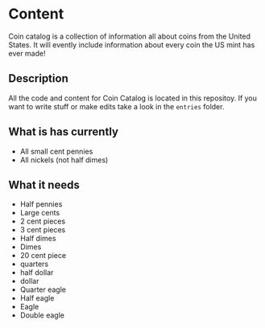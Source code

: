 # Content

Coin catalog is a collection of information all about coins from the United States. It will evently include information about every coin the US mint has ever made!

## Description

All the code and content for Coin Catalog is located in this repositoy. If you want to write stuff or make edits take a look in the `entries` folder.

## What is has currently

- All small cent pennies
- All nickels (not half dimes)

## What it needs

- Half pennies
- Large cents
- 2 cent pieces
- 3 cent pieces
- Half dimes
- Dimes
- 20 cent piece
- quarters
- half dollar
- dollar
- Quarter eagle
- Half eagle
- Eagle
- Double eagle